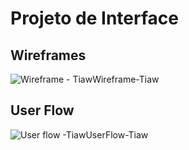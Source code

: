 # Projeto de Interface


## Wireframes 
![Wireframe - TiawWireframe-Tiaw](https://user-images.githubusercontent.com/79920434/135782783-a928a8a1-fa13-40cd-a804-f4fa70de1f70.png)

## User Flow
![User flow -TiawUserFlow-Tiaw](https://user-images.githubusercontent.com/79920434/135782860-ff3c4a1f-e103-4917-88a3-095250ef478d.png)
